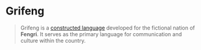 # Grifeng
> Grifeng is a [constructed language](https://en.wikipedia.org/wiki/Constructed_language) developed for the fictional nation of **Fengri**. It serves as the primary language for communication and culture within the country.

